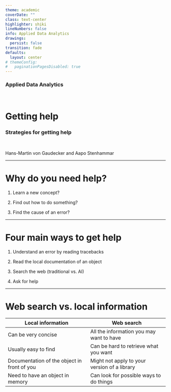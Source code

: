 ```yaml
---
theme: academic
coverDate: ""
class: text-center
highlighter: shiki
lineNumbers: false
info: Applied Data Analytics
drawings:
  persist: false
transition: fade
defaults:
  layout: center
# themeConfig:
#   paginationPagesDisabled: true
---
```


### Applied Data Analytics

<br/>

# Getting help

### Strategies for getting help

<br/>

Hans-Martin von Gaudecker and Aapo Stenhammar

---

# Why do you need help?

1. Learn a new concept?

1. Find out how to do something?

1. Find the cause of an error?

---

# Four main ways to get help

1. Understand an error by reading tracebacks

1. Read the local documentation of an object

1. Search the web (traditional vs. AI)

1. Ask for help

---

# Web search vs. local information

| Local information                           | Web search                                   |
| ------------------------------------------- | -------------------------------------------- |
| Can be very concise                         | All the information you may want to have     |
| Usually easy to find                        | Can be hard to retrieve what you want        |
| Documentation of the object in front of you | Might not apply to your version of a library |
| Need to have an object in memory            | Can look for possible ways to do things      |

<br/>
<br/>
<br/>
